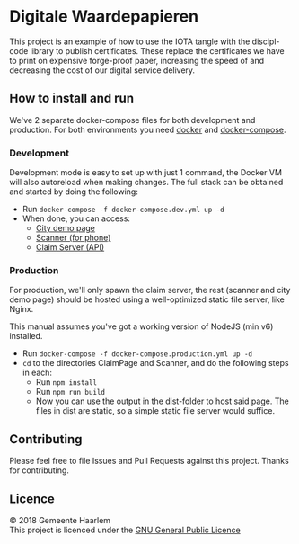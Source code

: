 # Digitale Waardepapieren

This project is an example of how to use the IOTA tangle with the discipl-code library to publish certificates. These replace the certificates we have to print on expensive forge-proof paper, increasing the speed of and decreasing the cost of our digital service delivery.

## How to install and run

We've 2 separate docker-compose files for both development and production.
For both environments you need [docker](https://www.docker.com/community-edition) and [docker-compose](https://docs.docker.com/compose/install).

### Development

Development mode is easy to set up with just 1 command, the Docker VM will also autoreload when making changes.
The full stack can be obtained and started by doing the following:

  - Run `docker-compose -f docker-compose.dev.yml up -d`
  - When done, you can access:
    - [City demo page](http://localhost:8080)
    - [Scanner (for phone)](http://localhost:8081)
    - [Claim Server (API)](http://localhost:8082)

### Production

For production, we'll only spawn the claim server, the rest (scanner and city demo page) should be hosted using a well-optimized static file server, like Nginx.

This manual assumes you've got a working version of NodeJS (min v6) installed.

  - Run `docker-compose -f docker-compose.production.yml up -d`
  - `cd` to the directories ClaimPage and Scanner, and do the following steps in each:
    - Run `npm install`
    - Run `npm run build`
    - Now you can use the output in the dist-folder to host said page. The files in dist are static, so a simple static file server would suffice.

## Contributing

Please feel free to file Issues and Pull Requests against this project. Thanks for contributing.

## Licence

© 2018 Gemeente Haarlem  
This project is licenced under the [GNU General Public Licence](LICENCE)
